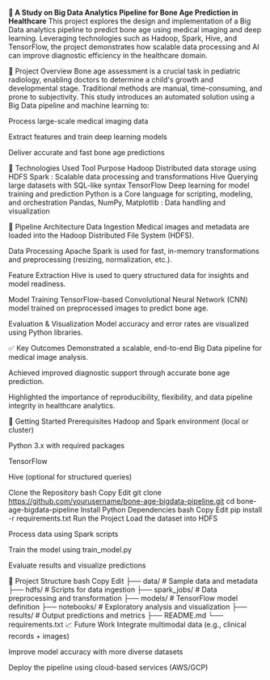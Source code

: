 **🦴 A Study on Big Data Analytics Pipeline for Bone Age Prediction in Healthcare**
This project explores the design and implementation of a Big Data analytics pipeline to predict bone age using medical imaging and deep learning. Leveraging technologies such as Hadoop, Spark, Hive, and TensorFlow, the project demonstrates how scalable data processing and AI can improve diagnostic efficiency in the healthcare domain.

📌 Project Overview
Bone age assessment is a crucial task in pediatric radiology, enabling doctors to determine a child's growth and developmental stage. Traditional methods are manual, time-consuming, and prone to subjectivity. This study introduces an automated solution using a Big Data pipeline and machine learning to:

Process large-scale medical imaging data

Extract features and train deep learning models

Deliver accurate and fast bone age predictions

🧠 Technologies Used
Tool	Purpose
Hadoop	Distributed data storage using HDFS
Spark	: Scalable data processing and transformations
Hive	Querying large datasets with SQL-like syntax
TensorFlow	Deep learning for model training and prediction
Python	is a Core language for scripting, modeling, and orchestration
Pandas, NumPy, Matplotlib	: Data handling and visualization

🔄 Pipeline Architecture
Data Ingestion
Medical images and metadata are loaded into the Hadoop Distributed File System (HDFS).

Data Processing
Apache Spark is used for fast, in-memory transformations and preprocessing (resizing, normalization, etc.).

Feature Extraction
Hive is used to query structured data for insights and model readiness.

Model Training
TensorFlow-based Convolutional Neural Network (CNN) model trained on preprocessed images to predict bone age.

Evaluation & Visualization
Model accuracy and error rates are visualized using Python libraries.

✅ Key Outcomes
Demonstrated a scalable, end-to-end Big Data pipeline for medical image analysis.

Achieved improved diagnostic support through accurate bone age prediction.

Highlighted the importance of reproducibility, flexibility, and data pipeline integrity in healthcare analytics.

🚀 Getting Started
Prerequisites
Hadoop and Spark environment (local or cluster)

Python 3.x with required packages

TensorFlow

Hive (optional for structured queries)

Clone the Repository
bash
Copy
Edit
git clone https://github.com/yourusername/bone-age-bigdata-pipeline.git
cd bone-age-bigdata-pipeline
Install Python Dependencies
bash
Copy
Edit
pip install -r requirements.txt
Run the Project
Load the dataset into HDFS

Process data using Spark scripts

Train the model using train_model.py

Evaluate results and visualize predictions

📂 Project Structure
bash
Copy
Edit
├── data/                  # Sample data and metadata
├── hdfs/                  # Scripts for data ingestion
├── spark_jobs/            # Data preprocessing and transformation
├── models/                # TensorFlow model definition
├── notebooks/             # Exploratory analysis and visualization
├── results/               # Output predictions and metrics
├── README.md
└── requirements.txt
📈 Future Work
Integrate multimodal data (e.g., clinical records + images)

Improve model accuracy with more diverse datasets

Deploy the pipeline using cloud-based services (AWS/GCP)
